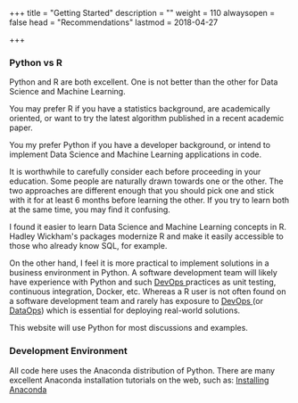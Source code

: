 +++
title = "Getting Started"
description = ""
weight = 110
alwaysopen = false
head = "<label>Recommendations</label>"
lastmod = 2018-04-27

+++

### Python vs R

Python and R are both excellent.  One is not better than the other for Data Science and Machine Learning.

You may prefer R if you have a statistics background, are academically oriented, or want to try the latest algorithm published in a recent academic paper.

You my prefer Python if you have a developer background, or intend to implement Data Science and Machine Learning applications in code.

It is worthwhile to carefully consider each before proceeding in your education.  Some people are naturally drawn towards one or the other.  The two approaches are different enough that you should pick one and stick with it for at least 6 months before learning the other.  If you try to learn both at the same time, you may find it confusing.

I found it easier to learn Data Science and Machine Learning concepts in R.  Hadley Wickham's packages modernize R and make it easily accessible to those who already know SQL, for example.

On the other hand, I feel it is more practical to implement solutions in a business environment in Python.  A software development team will likely have experience with Python and such [DevOps ](https://en.wikipedia.org/wiki/DevOps) practices as unit testing, continuous integration, Docker, etc.  Whereas a R user is not often found on a software development team and rarely has exposure to [DevOps ](https://en.wikipedia.org/wiki/DevOps) (or [DataOps](https://en.wikipedia.org/wiki/DataOps)) which is essential for deploying real-world solutions.

This website will use Python for most discussions and examples.

### Development Environment

All code here uses the Anaconda distribution of Python.   There are many excellent Anaconda installation tutorials on the web, such as:
<a href="https://www.youtube.com/watch?v=YJC6ldI3hWk" target="_blank">Installing Anaconda</a>